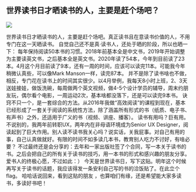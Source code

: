 ## 世界读书日才晒读书的人，主要是赶个场吧？

![](https://i.imgur.com/bk3i9PN.jpg)

世界读书日才晒读书的人，主要是赶个场吧。真正读书且在意读书价值的人，不用专门在这一天晒读书。
自觉自己还不是真·读书人，还处于晒的阶段，所以也晒一下：
每年保持阅读50本书的习惯。2018年前基本全是中文书，2019年开始调整为主要读英文书，之后基本全是英文书。2020年读了54本，今年到目前读了23本。4月这个月目前读了9本，还有一周的时间，应该可以读完11本。可能我今年稍微认真些，可以像Mark Manson一样，读完87本。
并不是除了读书啥也不做，相反，专门花在读书上的时间其实很少。以4月举例，我每天8小时上班，2、3天送娃接娃，做饭洗碗，每周做两个英文视频，做4-5个设计学员的辅导，周末约朋友玩，偶尔看个电影，一周运动2次，基本啥都没落下，还是可以读完9本书。
诀窍不只一个，是一套综合的方法。从2016年我做“高效阅读”的课程到现在，基本已经形成了一套关于阅读的系统性方法，除了涵盖所有形式的书（纸质、电子书、有声书）之外，还适用于广义的书（视频、讲座、播客）。
读书有用吗？巨有用。不说别的，我两年前转职UX，两年内在非母语环境成为Senior UX Designer，阅读起到了巨大作用。别人读不读书我关心吗？说实话，关我屁事。对自己有用的事，自己认真做就好。有限的时间不如多读几本书，教育别人吃力不讨好，有啥必要？
不过最终还是会分享的：去年和一家出版社签了个合同，写一本关于读书的书。之后会把自己的所有关于读书的技巧，用一本书的形式和感兴趣的朋友分享。爱书人的终极心愿，不过如此：）
今天是世界读书日，写下这贴。明年这个时候再写关于读书的话题，我应该得发一条安利自己写的书的洽饭贴了。在此立个flag。
哈哈话说回来，看到这贴的朋友
，也算咱们有缘，还是希望能大家多读书，多读好书吧！